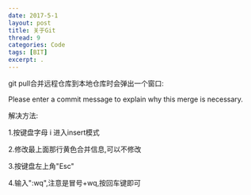 ```yaml
---
date: 2017-5-1
layout: post
title: 关于Git
thread: 9
categories: Code
tags: [BIT]
excerpt: .
---
```


git pull合并远程仓库到本地仓库时会弹出一个窗口:

Please enter a commit message to explain why this merge is necessary. 

解决方法:

1.按键盘字母 i 进入insert模式

2.修改最上面那行黄色合并信息,可以不修改

3.按键盘左上角"Esc"

4.输入":wq",注意是冒号+wq,按回车键即可
